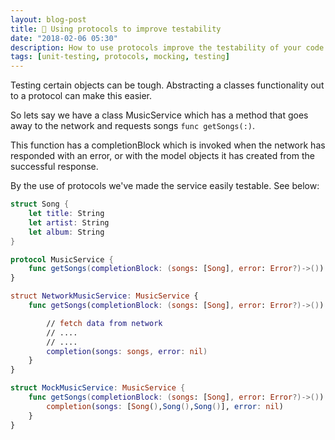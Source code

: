 ```yaml
---
layout: blog-post
title: 🔧 Using protocols to improve testability
date: "2018-02-06 05:30"
description: How to use protocols improve the testability of your code
tags: [unit-testing, protocols, mocking, testing]
---
```


Testing certain objects can be tough. Abstracting a classes functionality out to a protocol can make this easier.

So lets say we have a class MusicService which has a method that goes away to the network and requests songs `func getSongs(:)`.

This function has a completionBlock which is invoked when the network has responded with an error, or with the model objects it has created from the successful response.

By the use of protocols we've made the service easily testable. See below:

```swift
struct Song {
    let title: String
    let artist: String
    let album: String
}

protocol MusicService {
    func getSongs(completionBlock: (songs: [Song], error: Error?)->())
}

struct NetworkMusicService: MusicService {
    func getSongs(completionBlock: (songs: [Song], error: Error?)->()) {

        // fetch data from network
        // ....
        // ....
        completion(songs: songs, error: nil)
    }
}

struct MockMusicService: MusicService {
    func getSongs(completionBlock: (songs: [Song], error: Error?)->()) {
        completion(songs: [Song(),Song(),Song()], error: nil)
    }
}
```
